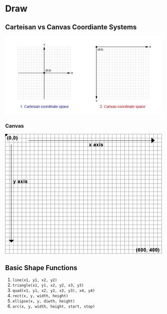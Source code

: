 # Draw

## Carteisan vs Canvas Coordiante Systems

![Canvas vs Cartesian](../static/canvas_coordinate_comparison.png)

### Canvas

![Canvas Example](../static/html_grid_example.jpeg)

## Basic Shape Functions

1. `line(x1, y1, x2, y2)`
1. `triangle(x1, y1, x2, y2, x3, y3)`
1. `quad(x1, y1, x2, y2, x3, y3), x4, y4)`
1. `rect(x, y, width, height)`
1. `ellipse(x, y, diwth, height)`
1. `arc(x, y, width, height, start, stop)`
